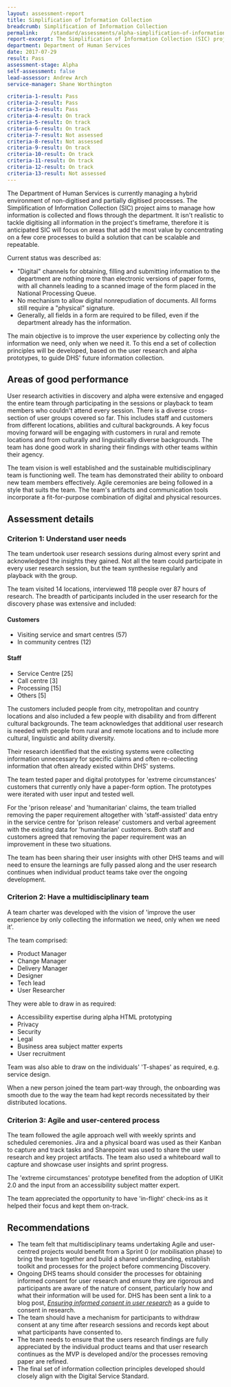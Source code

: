 ```yaml
---
layout: assessment-report
title: Simplification of Information Collection
breadcrumb: Simplification of Information Collection
permalink:    /standard/assessments/alpha-simplification-of-information-collection/
report-excerpt: The Simplification of Information Collection (SIC) project aims to manage how information is collected and flows through the department.
department: Department of Human Services
date: 2017-07-29
result: Pass
assessment-stage: Alpha
self-assessment: false
lead-assessor: Andrew Arch
service-manager: Shane Worthington

criteria-1-result: Pass
criteria-2-result: Pass
criteria-3-result: Pass
criteria-4-result: On track
criteria-5-result: On track
criteria-6-result: On track
criteria-7-result: Not assessed
criteria-8-result: Not assessed
criteria-9-result: On track
criteria-10-result: On track
criteria-11-result: On track
criteria-12-result: On track
criteria-13-result: Not assessed
---
```


The Department of Human Services is currently managing a hybrid environment of non-digitised and partially digitised processes. The Simplification of Information Collection (SIC) project aims to manage how information is collected and flows through the department. It isn't realistic to tackle digitising all information in the project's timeframe, therefore it is anticipated SIC will focus on areas that add the most value by concentrating on a few core processes to build a solution that can be scalable and repeatable.  

Current status was described as:
 - "Digital" channels for obtaining, filling and submitting information to the department are nothing more than electronic versions of paper forms, with all channels leading to a scanned image of the form placed in the National Processing Queue.
 - No mechanism to allow digital nonrepudiation of documents.  All forms still require a "physical" signature.
 - Generally, all fields in a form are required to be filled, even if the department already has the information.

The main objective is to improve the user experience by collecting only the information we need, only when we need it. To this end a set of collection principles will be developed, based on the user research and alpha prototypes, to guide DHS' future information collection.

## Areas of good performance

User research activities in discovery and alpha were extensive and engaged the entire team through participating in the sessions or playback to team members who couldn't attend every session. There is a diverse cross-section of user groups covered so far. This includes staff and customers from different locations, abilities and cultural backgrounds. A key focus moving forward will be engaging with customers in rural and remote locations and from culturally and linguistically diverse backgrounds. The team has done good work in sharing their findings with other teams within their agency.

The team vision is well established and the sustainable multidisciplinary team is functioning well. The team has demonstrated their ability to onboard new team members effectively. Agile ceremonies are being followed in a style that suits the team. The team's artifacts and communication tools incorporate a fit-for-purpose combination of digital and physical resources.

## Assessment details

### Criterion 1: Understand user needs

The team undertook user research sessions during almost every sprint and acknowledged the insights they gained. Not all the team could participate in every user research session, but the team synthesise regularly and playback with the group.

The team visited 14 locations, interviewed 118 people over 87 hours of research. The breadth of participants included in the user research for the discovery phase was extensive and included:

#### Customers
- Visiting service and smart centres (57)
- In community centres (12)

#### Staff
- Service Centre [25]
- Call centre [3]
- Processing [15]
- Others [5]

The customers included people from city, metropolitan and country locations and also included a few people with disability and from different cultural backgrounds. The team acknowledges that additional user research is needed with people from rural and remote locations and to include more cultural, linguistic and ability diversity.

Their research identified that the existing systems were collecting information unnecessary for specific claims and often re-collecting information that often already existed within DHS' systems.

The team tested paper and digital prototypes for 'extreme circumstances' customers that currently only have a paper-form option. The prototypes were iterated with user input and tested well.

For the 'prison release' and 'humanitarian' claims, the team trialled removing the paper requirement altogether with 'staff-assisted' data entry in the service centre for 'prison release' customers and verbal agreement with the existing data for 'humanitarian' customers. Both staff and customers agreed that removing the paper requirement was an improvement in these two situations.

The team has been sharing their user insights with other DHS teams and will need to ensure the learnings are fully passed along and the user research continues when individual product teams take over the ongoing development.


### Criterion 2: Have a multidisciplinary team

A team charter was developed with the vision of 'improve the user experience by only collecting the information we need, only when we need it'.

The team comprised:
- Product Manager
- Change Manager
- Delivery Manager
- Designer
- Tech lead
- User Researcher

They were able to draw in as required:
- Accessibility expertise during alpha HTML prototyping
- Privacy
- Security
- Legal
- Business area subject matter experts
- User recruitment

Team was also able to draw on the individuals' 'T-shapes' as required, e.g. service design.

When a new person joined the team part-way through, the onboarding was smooth due to the way the team had kept records necessitated by their distributed locations.

### Criterion 3: Agile and user-centered process

The team followed the agile approach well with weekly sprints and scheduled ceremonies. Jira and a physical board was used as their Kanban to capture and track tasks and Sharepoint was used to share the user research and key project artifacts. The team also used a whiteboard wall to capture and showcase user insights and sprint progress.

The 'extreme circumstances' prototype benefited from the adoption of UIKit 2.0 and the input from an accessibility subject matter expert.

The team appreciated the opportunity to have 'in-flight' check-ins as it helped their focus and kept them on-track.

## Recommendations

- The team felt that multidisciplinary teams undertaking Agile and user-centred projects would benefit from a Sprint 0 (or mobilisation phase) to bring the team together and build a shared understanding, establish toolkit and processes for the project before commencing Discovery.
- Ongoing DHS teams should consider the processes for obtaining informed consent for user research and ensure they are rigorous and participants are aware of the nature of consent, particularly  how and what their information will be used for. DHS has been sent a link to a blog post, [_Ensuring informed consent in user research_](/blog/informed-consent-in-user-research/) as a guide to consent in research.
- The team should have a mechanism for participants to withdraw consent at any time after research sessions and records kept about what participants have consented to.
- The team needs to ensure that the users research findings are fully appreciated by the individual product teams and that user research continues as the MVP is developed and/or the processes removing paper are refined.
- The final set of information collection principles developed should closely align with the Digital Service Standard.
